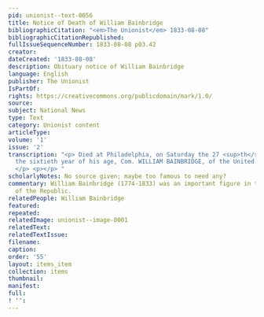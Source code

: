 ```yaml
---
pid: unionist--text-0056
title: Notice of Death of William Bainbridge
bibliographicCitation: "<em>The Unionist</em> 1833-08-08"
bibliographicCitationRepublished: 
fullIssueSequenceNumber: 1833-08-08 p03.42
creator: 
dateCreated: '1833-08-08'
description: Obituary notice of William Bainbridge
language: English
publisher: The Unionist
IsPartOf: 
rights: https://creativecommons.org/publicdomain/mark/1.0/
source: 
subject: National News
type: Text
category: Unionist content
articleType: 
volume: '1'
issue: '2'
transcription: "<p> Died at Philadelphia, on Saturday the 27 <sup>th</sup> ult. In
  the sixtieth year of his age, Com. WILLIAM BAINBRIDGE, of the United States Navy.
  </p> <p></p> "
scholarlyNotes: No source given; maybe too famous to need any?
commentary: William Bainbridge (1774-1833) was an important figure in the early decades
  of the Republic.
relatedPeople: William Bainbridge
featured: 
repeated: 
relatedImage: unionist--image-0001
relatedText: 
relatedTextIssue: 
filename: 
caption: 
order: '55'
layout: items_item
collection: items
thumbnail: 
manifest: 
full: 
! '': 
---
```

